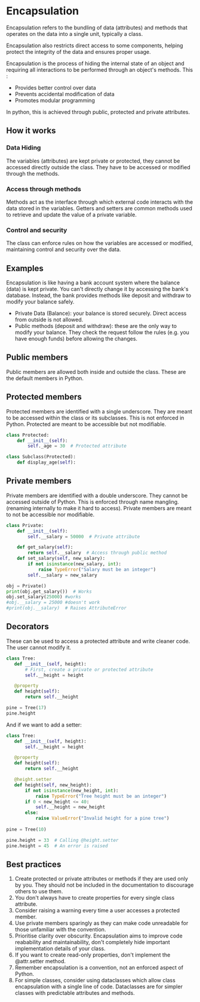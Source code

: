 # Encapsulation

Encapsulation refers to the bundling of data (attributes) and methods that operates on the data into a single unit, typically a class.

Encapsulation also restricts direct access to some components, helping protect the integrity of the data and ensures proper usage.

Encapsulation is the process of hiding the internal state of an object and requiring all interactions to be performed through an object's methods. This :
  * Provides better control over data
  * Prevents accidental modification of data
  * Promotes modular programming

In python, this is achieved through public, protected and private attributes.

## How it works

### Data Hiding

The variables (attributes) are kept private or protected, they cannot be accessed directly outside the class. They have to be accessed or modified through the methods.

### Access through methods

Methods act as the interface through which external code interacts with the data stored in the variables. Getters and setters are common methods used to retrieve and update the value of a private variable.

### Control and security

The class can enforce rules on how the variables are accessed or modified, maintaining control and security over the data.

## Examples

Encapsulation is like having a bank account system where the balance (data) is kept private. You can't directly change it by accessing the bank's database. Instead, the bank provides methods like deposit and withdraw to modify your balance safely.
  * Private Data (Balance): your balance is stored securely. Direct access from outside is not allowed. 
  * Public methods (deposit and withdraw): these are the only way to modify your balance. They check the request follow the rules (e.g. you have enough funds) before allowing the changes.

## Public members

Public members are allowed both inside and outside the class. These are the default members in Python. 

## Protected members

Protected members are identified with a single underscore. They are meant to be accessed within the class or its subclasses. This is not enforced in Python. Protected are meant to be accessible but not modifiable.

```python
class Protected:
    def __init__(self):
        self._age = 30  # Protected attribute

class Subclass(Protected):
    def display_age(self):
```

## Private members

Private members are identified with a double underscore. They cannot be accessed outside of Python. This is enforced through name mangling. (renaming internally to make it hard to access). Private members are meant to not be accessible nor modifiable.

```python
class Private:
    def __init__(self):
        self.__salary = 50000  # Private attribute

    def get_salary(self):
        return self.__salary  # Access through public method
    def set_salary(self, new_salary):
        if not isinstance(new_salary, int):
            raise TypeError("Salary must be an integer")
        self.__salary = new_salary

obj = Private()
print(obj.get_salary())  # Works
obj.set_salary(25000) #works
#obj.__salary = 25000 #doesn't work
#print(obj.__salary)  # Raises AttributeError
```

## Decorators

These can be used to access a protected attribute and write cleaner code. The user cannot modify it.

```python
class Tree:
   def __init__(self, height):
       # First, create a private or protected attribute
       self.__height = height

   @property
   def height(self):
       return self.__height

pine = Tree(17)
pine.height
```

And if we want to add a setter:

```python
class Tree:
   def __init__(self, height):
       self.__height = height

   @property
   def height(self):
       return self.__height

   @height.setter
   def height(self, new_height):
       if not isinstance(new_height, int):
           raise TypeError("Tree height must be an integer")
       if 0 < new_height <= 40:
           self.__height = new_height
       else:
           raise ValueError("Invalid height for a pine tree")
      
pine = Tree(10)

pine.height = 33  # Calling @height.setter
pine.height = 45  # An error is raised

```
## Best practices

  1. Create protected or private attributes or methods if they are used only by you. They should not be included in the documentation to discourage others to use them.
  2. You don't always have to create properties for every single class attribute.
  3. Consider raising a warning every time a user accesses a protected member.
  4. Use private members sparingly as they can make code unreadable for those unfamiliar with the convention.
  5. Prioritise clarity over obscurity. Encapsulation aims to improve code reabability and maintainability, don't completely hide important implementation details of your class.
  6. If you want to create read-only properties, don't implement the @attr.setter method.
  7. Remember encapsulation is a convention, not an enforced aspect of Python.
  8. For simple classes, consider using dataclasses which allow class encapsulation with a single line of code. Dataclasses are for simpler classes with predictable attributes and methods.

